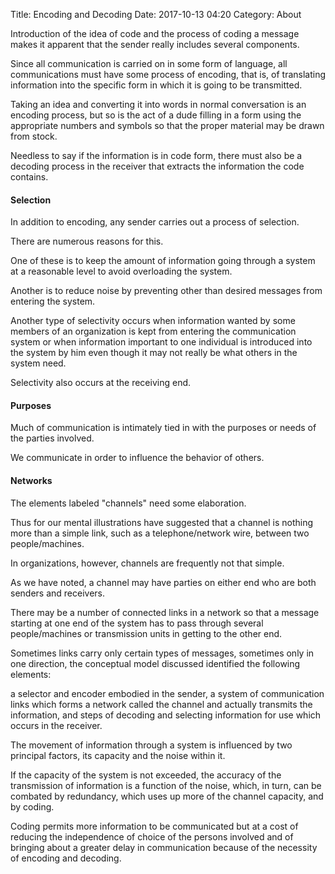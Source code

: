 Title: Encoding and Decoding
Date: 2017-10-13 04:20
Category: About

Introduction of the idea of code and the process of coding a message makes it apparent that the sender really includes several components.

Since all communication is carried on in some form of language, all communications must have some process of encoding, that is, of translating information into the specific form in which it is going to be transmitted.

Taking an idea and converting it into words in normal conversation is an encoding process, but so is the act of a dude filling in a form using the appropriate numbers and symbols so that the proper material may be drawn from stock.

Needless to say if the information is in code form, there must also be a decoding process in the receiver that extracts the information the code contains.

#### Selection

In addition to encoding, any sender carries out a process of selection.

There are numerous reasons for this.

One of these is to keep the amount of information going through a system at a reasonable level to avoid overloading the system.

Another is to reduce noise by preventing other than desired messages from entering the system.

Another type of selectivity occurs when information wanted by some members of an organization is kept from entering the communication system or when information important to one individual is introduced into the system by him even though it may not really be what others in the system need.

Selectivity also occurs at the receiving end.

#### Purposes

Much of communication is intimately tied in with the purposes or needs of the parties involved.

We communicate in order to influence the behavior of others.

#### Networks

The elements labeled "channels" need some elaboration.

Thus for our mental illustrations have suggested that a channel is nothing more than a simple link, such as a telephone/network wire, between two people/machines.

In organizations, however, channels are frequently not that simple.

As we have noted, a channel may have parties on either end who are both senders and receivers.

There may be a number of connected links in a network so that a message starting at one end of the system has to pass through several people/machines or transmission units in getting to the other end.

Sometimes links carry only certain types of messages, sometimes only in one direction, the conceptual model discussed identified the following elements:

a selector and encoder embodied in the sender, a system of communication links which forms a network called the channel and actually transmits the information, and steps of decoding and selecting information for use which occurs in the receiver.

The movement of information through a system is influenced by two principal factors, its capacity and the noise within it.

If the capacity of the system is not exceeded, the accuracy of the transmission of information is a function of the noise, which, in turn, can be combated by redundancy, which uses up more of the channel capacity, and by coding.

Coding permits more information to be communicated but at a cost of reducing the independence of choice of the persons involved and of bringing about a greater delay in communication because of the necessity of encoding and decoding.
